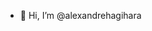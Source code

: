 - 👋 Hi, I’m @alexandrehagihara

<!---
AlexandreHDK/AlexandreHDK is a ✨ special ✨ repository because its `README.md` (this file) appears on your GitHub profile.
You can click the Preview link to take a look at your changes.
--->
